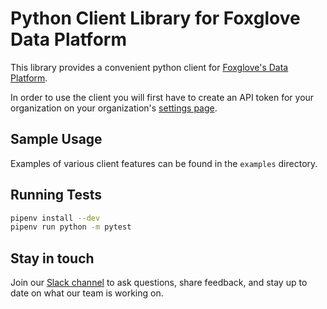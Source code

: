 # Python Client Library for Foxglove Data Platform

This library provides a convenient python client for [Foxglove's Data Platform](https://foxglove.dev/data-platform).

In order to use the client you will first have to create an API token for your organization on your organization's [settings page](https://console.foxglove.dev/organization).

## Sample Usage

Examples of various client features can be found in the `examples` directory.

## Running Tests

```bash
pipenv install --dev
pipenv run python -m pytest
```

## Stay in touch

Join our [Slack channel](https://foxglove.dev/join-slack) to ask questions, share feedback, and stay up to date on what our team is working on.
